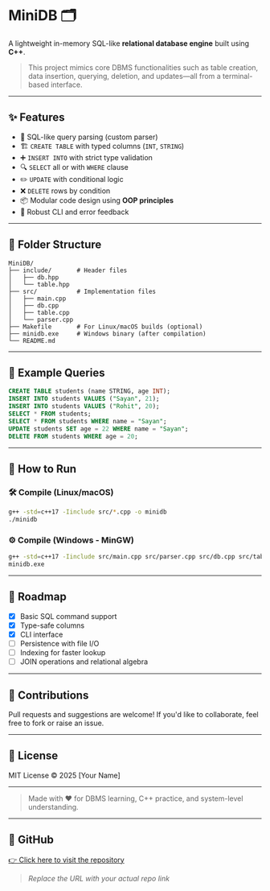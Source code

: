 # MiniDB 🗂️

A lightweight in-memory SQL-like **relational database engine** built using **C++**.

> This project mimics core DBMS functionalities such as table creation, data insertion, querying, deletion, and updates—all from a terminal-based interface.

---

## ✨ Features

- 🧠 SQL-like query parsing (custom parser)
- 🏗️ `CREATE TABLE` with typed columns (`INT`, `STRING`)
- ➕ `INSERT INTO` with strict type validation
- 🔍 `SELECT` all or with `WHERE` clause
- ✏️ `UPDATE` with conditional logic
- ❌ `DELETE` rows by condition
- 📦 Modular code design using **OOP principles**
- 🧪 Robust CLI and error feedback

---

## 📁 Folder Structure

```
MiniDB/
├── include/       # Header files
│   ├── db.hpp
│   └── table.hpp
├── src/           # Implementation files
│   ├── main.cpp
│   ├── db.cpp
│   ├── table.cpp
│   └── parser.cpp
├── Makefile       # For Linux/macOS builds (optional)
├── minidb.exe     # Windows binary (after compilation)
└── README.md
```

---

## 🧪 Example Queries

```sql
CREATE TABLE students (name STRING, age INT);
INSERT INTO students VALUES ("Sayan", 21);
INSERT INTO students VALUES ("Rohit", 20);
SELECT * FROM students;
SELECT * FROM students WHERE name = "Sayan";
UPDATE students SET age = 22 WHERE name = "Sayan";
DELETE FROM students WHERE age = 20;
```

---

## 🚀 How to Run

### 🛠️ Compile (Linux/macOS)
```bash
g++ -std=c++17 -Iinclude src/*.cpp -o minidb
./minidb
```

### ⚙️ Compile (Windows - MinGW)
```bash
g++ -std=c++17 -Iinclude src/main.cpp src/parser.cpp src/db.cpp src/table.cpp -o minidb
minidb.exe
```

---

## 📌 Roadmap

- [x] Basic SQL command support
- [x] Type-safe columns
- [x] CLI interface
- [ ] Persistence with file I/O
- [ ] Indexing for faster lookup
- [ ] JOIN operations and relational algebra

---

## 🤝 Contributions
Pull requests and suggestions are welcome! If you'd like to collaborate, feel free to fork or raise an issue.

---

## 📄 License
MIT License © 2025 [Your Name]

---

> Made with ❤️ for DBMS learning, C++ practice, and system-level understanding.

---

## 🔗 GitHub
[👉 Click here to visit the repository](https://github.com/your-username/MiniDB)

> _Replace the URL with your actual repo link_
